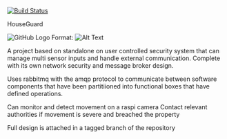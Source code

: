 [![Build Status](https://dev.azure.com/simoncrowther95/simoncrowther95/_apis/build/status/Rubber-Duck-999.HouseGuard?branchName=master)](https://dev.azure.com/simoncrowther95/simoncrowther95/_build/latest?definitionId=6&branchName=master)


HouseGuard

![GitHub Logo](/images/archiecture.png)
Format: ![Alt Text](url)

A project based on standalone on user controlled security system that can manage multi sensor inputs and handle external communication. Complete with its own network security and message broker design. 

Uses rabbitmq with the amqp protocol to communicate between software components that have been partitiioned into functional boxes that have defined operations.

Can monitor and detect movement on a raspi camera
Contact relevant authorities if movement is severe and breached the property

Full design is attached in a tagged branch of the repository
